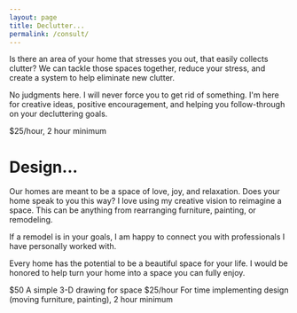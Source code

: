 ```yaml
---
layout: page
title: Declutter...
permalink: /consult/
---
```


Is there an area of your home that stresses you out, that easily collects clutter? We can tackle those spaces together, reduce your stress, and create a system to help eliminate new clutter.

No judgments here. I will never force you to get rid of something. I'm here for creative ideas, positive encouragement, and helping you follow-through on your decluttering goals.

<span class="rate-info">
  $25/hour, 2 hour minimum
</span>

# Design... #

Our homes are meant to be a space of love, joy, and relaxation. Does your home speak to you this way? I love using my creative vision to reimagine a space. This can be anything from rearranging furniture, painting, or remodeling.

If a remodel is in your goals, I am happy to connect you with professionals I have personally worked with.

Every home has the potential to be a beautiful space for your life. I would be honored to help turn your home into a space you can fully enjoy.

<span class="rate-info">
  $50 A simple 3-D drawing for space
</span>

<span class="rate-info">
  $25/hour For time implementing design (moving furniture, painting), 2 hour minimum
</span>

